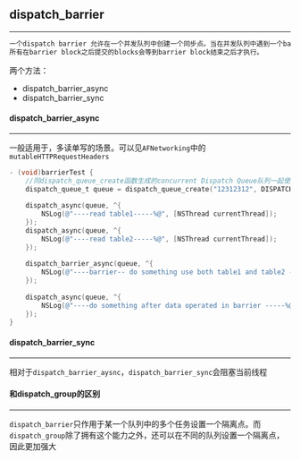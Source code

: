 ## dispatch_barrier

---------

```markdown
一个dispatch barrier 允许在一个并发队列中创建一个同步点。当在并发队列中遇到一个barrier, 他会延迟执行barrier的block,等待所有在barrier之前提交的blocks执行结束。 这时，barrier block自己开始执行。 之后， 队列继续正常的执行操作。这里指定的并发队列应该是自己通过dispatch_queue_create函数创建的。如果你传的是一个串行队列或者全局并发队列，这个函数等同于dispatch_async函数。
所有在barrier block之后提交的blocks会等到barrier block结束之后才执行。
```



两个方法：

- dispatch_barrier_async
- dispatch_barrier_sync



#### dispatch_barrier_async

-------

一般适用于，多读单写的场景。可以见`AFNetworking`中的`mutableHTTPRequestHeaders`

```objective-c
- (void)barrierTest {
    //同dispatch_queue_create函数生成的concurrent Dispatch Queue队列一起使用
    dispatch_queue_t queue = dispatch_queue_create("12312312", DISPATCH_QUEUE_CONCURRENT);
    
    dispatch_async(queue, ^{
        NSLog(@"----read table1-----%@", [NSThread currentThread]);
    });
    dispatch_async(queue, ^{
        NSLog(@"----read table2-----%@", [NSThread currentThread]);
    });
    
    dispatch_barrier_async(queue, ^{
        NSLog(@"----barrier-- do something use both table1 and table2 -----%@", [NSThread currentThread]);
    });
    
    dispatch_async(queue, ^{
        NSLog(@"----do something after data operated in barrier -----%@", [NSThread currentThread]);
    });
}
```



#### dispatch_barrier_sync

--------

相对于`dispatch_barrier_aysnc`，`dispatch_barrier_sync`会阻塞当前线程





#### 和dispatch_group的区别

-------

`dispatch_barrier`只作用于某一个队列中的多个任务设置一个隔离点。而`dispatch_group`除了拥有这个能力之外，还可以在不同的队列设置一个隔离点，因此更加强大